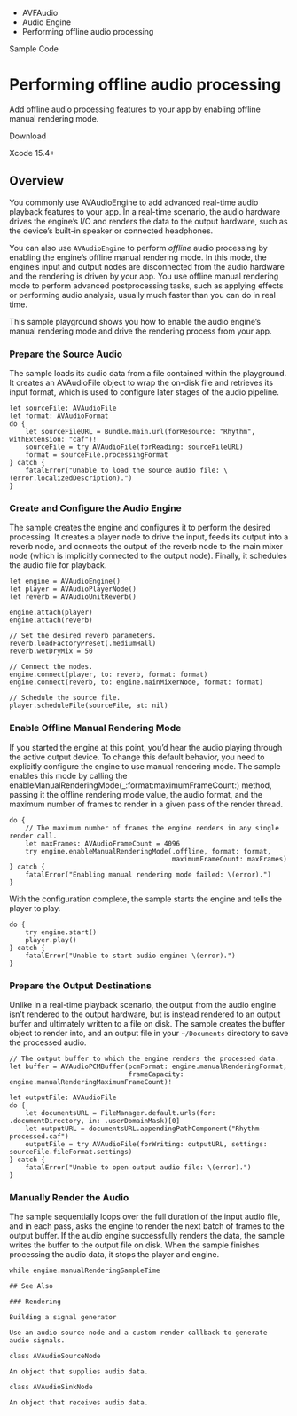 

- AVFAudio
- Audio Engine
-  Performing offline audio processing 

Sample Code

# Performing offline audio processing

Add offline audio processing features to your app by enabling offline manual rendering mode.

Download

Xcode 15.4+

## Overview

You commonly use AVAudioEngine to add advanced real-time audio playback features to your app. In a real-time scenario, the audio hardware drives the engine’s I/O and renders the data to the output hardware, such as the device’s built-in speaker or connected headphones.

You can also use `AVAudioEngine` to perform *offline* audio processing by enabling the engine’s offline manual rendering mode. In this mode, the engine’s input and output nodes are disconnected from the audio hardware and the rendering is driven by your app. You use offline manual rendering mode to perform advanced postprocessing tasks, such as applying effects or performing audio analysis, usually much faster than you can do in real time.

This sample playground shows you how to enable the audio engine’s manual rendering mode and drive the rendering process from your app.

### Prepare the Source Audio

The sample loads its audio data from a file contained within the playground. It creates an AVAudioFile object to wrap the on-disk file and retrieves its input format, which is used to configure later stages of the audio pipeline.

```
let sourceFile: AVAudioFile
let format: AVAudioFormat
do {
    let sourceFileURL = Bundle.main.url(forResource: "Rhythm", withExtension: "caf")!
    sourceFile = try AVAudioFile(forReading: sourceFileURL)
    format = sourceFile.processingFormat
} catch {
    fatalError("Unable to load the source audio file: \(error.localizedDescription).")
}
```

### Create and Configure the Audio Engine

The sample creates the engine and configures it to perform the desired processing. It creates a player node to drive the input, feeds its output into a reverb node, and connects the output of the reverb node to the main mixer node (which is implicitly connected to the output node). Finally, it schedules the audio file for playback.

```
let engine = AVAudioEngine()
let player = AVAudioPlayerNode()
let reverb = AVAudioUnitReverb()

engine.attach(player)
engine.attach(reverb)

// Set the desired reverb parameters.
reverb.loadFactoryPreset(.mediumHall)
reverb.wetDryMix = 50

// Connect the nodes.
engine.connect(player, to: reverb, format: format)
engine.connect(reverb, to: engine.mainMixerNode, format: format)

// Schedule the source file.
player.scheduleFile(sourceFile, at: nil)
```

### Enable Offline Manual Rendering Mode

If you started the engine at this point, you’d hear the audio playing through the active output device. To change this default behavior, you need to explicitly configure the engine to use manual rendering mode. The sample enables this mode by calling the enableManualRenderingMode(_:format:maximumFrameCount:) method, passing it the offline rendering mode value, the audio format, and the maximum number of frames to render in a given pass of the render thread.

```
do {
    // The maximum number of frames the engine renders in any single render call.
    let maxFrames: AVAudioFrameCount = 4096
    try engine.enableManualRenderingMode(.offline, format: format,
                                         maximumFrameCount: maxFrames)
} catch {
    fatalError("Enabling manual rendering mode failed: \(error).")
}
```

With the configuration complete, the sample starts the engine and tells the player to play.

```
do {
    try engine.start()
    player.play()
} catch {
    fatalError("Unable to start audio engine: \(error).")
}
```

### Prepare the Output Destinations

Unlike in a real-time playback scenario, the output from the audio engine isn’t rendered to the output hardware, but is instead rendered to an output buffer and ultimately written to a file on disk. The sample creates the buffer object to render into, and an output file in your `~/Documents` directory to save the processed audio.

```
// The output buffer to which the engine renders the processed data.
let buffer = AVAudioPCMBuffer(pcmFormat: engine.manualRenderingFormat,
                              frameCapacity: engine.manualRenderingMaximumFrameCount)!

let outputFile: AVAudioFile
do {
    let documentsURL = FileManager.default.urls(for: .documentDirectory, in: .userDomainMask)[0]
    let outputURL = documentsURL.appendingPathComponent("Rhythm-processed.caf")
    outputFile = try AVAudioFile(forWriting: outputURL, settings: sourceFile.fileFormat.settings)
} catch {
    fatalError("Unable to open output audio file: \(error).")
}
```

### Manually Render the Audio

The sample sequentially loops over the full duration of the input audio file, and in each pass, asks the engine to render the next batch of frames to the output buffer. If the audio engine successfully renders the data, the sample writes the buffer to the output file on disk. When the sample finishes processing the audio data, it stops the player and engine.

```
while engine.manualRenderingSampleTime 

## See Also

### Rendering

Building a signal generator

Use an audio source node and a custom render callback to generate audio signals.

class AVAudioSourceNode

An object that supplies audio data.

class AVAudioSinkNode

An object that receives audio data.

